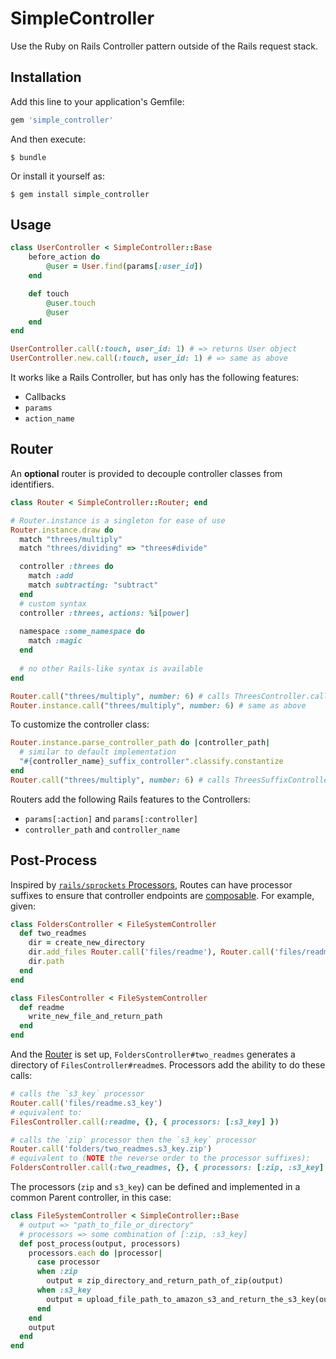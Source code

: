 # SimpleController

Use the Ruby on Rails Controller pattern outside of the Rails request stack.

## Installation

Add this line to your application's Gemfile:

```ruby
gem 'simple_controller'
```

And then execute:

    $ bundle

Or install it yourself as:

    $ gem install simple_controller

## Usage

```ruby
class UserController < SimpleController::Base
    before_action do
        @user = User.find(params[:user_id])
    end

    def touch
        @user.touch
        @user
    end
end

UserController.call(:touch, user_id: 1) # => returns User object
UserController.new.call(:touch, user_id: 1) # => same as above
```

It works like a Rails Controller, but has only has the following features:
- Callbacks
- `params`
- `action_name`

## Router
An **optional** router is provided to decouple controller classes from identifiers.

```ruby
class Router < SimpleController::Router; end

# Router.instance is a singleton for ease of use
Router.instance.draw do
  match "threes/multiply"
  match "threes/dividing" => "threes#divide"

  controller :threes do
    match :add
    match subtracting: "subtract"
  end
  # custom syntax
  controller :threes, actions: %i[power]
  
  namespace :some_namespace do
    match :magic
  end
  
  # no other Rails-like syntax is available
end

Router.call("threes/multiply", number: 6) # calls ThreesController.call(:multiply, number: 6)
Router.instance.call("threes/multiply", number: 6) # same as above
```

To customize the controller class:
```ruby
Router.instance.parse_controller_path do |controller_path|
  # similar to default implementation
  "#{controller_name}_suffix_controller".classify.constantize
end
Router.call("threes/multiply", number: 6) # calls ThreesSuffixController.call(:multiply, number: 6)
```

Routers add the following Rails features to the Controllers:
- `params[:action]` and `params[:controller]`
- `controller_path` and `controller_name`

## Post-Process
Inspired by [`rails/sprockets` Processors](https://github.com/rails/sprockets#using-processors), Routes can have processor suffixes to ensure that controller endpoints
are [composable](https://en.wikipedia.org/wiki/Function_composition_(computer_science)). For example, given:

```ruby
class FoldersController < FileSystemController
  def two_readmes
    dir = create_new_directory
    dir.add_files Router.call('files/readme'), Router.call('files/readme')
    dir.path
  end
end

class FilesController < FileSystemController
  def readme
    write_new_file_and_return_path
  end
end
```

And the [Router](#router) is set up, `FoldersController#two_readmes` generates a directory of `FilesController#readme`s. Processors add the ability to do these calls:

```ruby
# calls the `s3_key` processor
Router.call('files/readme.s3_key')
# equivalent to:
FilesController.call(:readme, {}, { processors: [:s3_key] }) 

# calls the `zip` processor then the `s3_key` processor
Router.call('folders/two_readmes.s3_key.zip')
# equivalent to (NOTE the reverse order to the processor suffixes):
FoldersController.call(:two_readmes, {}, { processors: [:zip, :s3_key] })
```

The processors (`zip` and `s3_key`) can be defined and implemented in a common Parent controller, in this case:
```ruby
class FileSystemController < SimpleController::Base
  # output => "path_to_file_or_directory"
  # processors => some combination of [:zip, :s3_key]
  def post_process(output, processors)
    processors.each do |processor|
      case processor
      when :zip
        output = zip_directory_and_return_path_of_zip(output)
      when :s3_key
        output = upload_file_path_to_amazon_s3_and_return_the_s3_key(output)
      end
    end
    output
  end
end
```